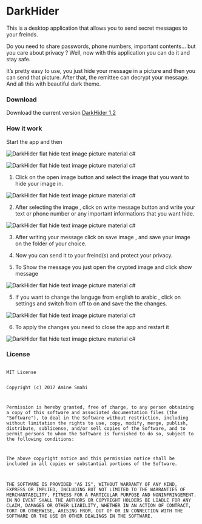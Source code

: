 # DarkHider
This is a desktop application that allows you to send secret messages to your freinds.

 Do you need to share passwords, phone numbers, important contents… but you care about privacy ? Well, now with this application you can do it and stay safe. 
 
It’s pretty easy to use, you just hide your message in a picture and then you can send that picture. After that, the remittee can decrypt your message. And all this with beautiful dark theme.

### Download 
Download the current version <a href="https://github.com/Amine-Smahi/DarkHider/raw/master/Installer.zip">DarkHider 1.2</a>

### How it work
Start the app and then

![DarkHider flat hide text image picture material c#](https://cloud.githubusercontent.com/assets/24621701/25895591/756d5946-3578-11e7-8079-09bf268784c6.png)

![DarkHider flat hide text image picture material c#](https://cloud.githubusercontent.com/assets/24621701/25895592/75957cc8-3578-11e7-95f6-f7523de8d5c2.png)

1) Click on the open image button and select the image that you want to hide your image in.

![DarkHider flat hide text image picture material c#](https://cloud.githubusercontent.com/assets/24621701/25895594/75c19d30-3578-11e7-8a90-3b9b1ca5d80c.png)

2) After selecting the image , click on write message button and write your text or phone number or any important informations that you want hide.

![DarkHider flat hide text image picture material c#](https://cloud.githubusercontent.com/assets/24621701/25895595/761bae88-3578-11e7-8daa-9af388fff6b8.png)

3) After writing your message click on save image , and save your image on the folder of your choice.


4) Now you can send it to your freind(s) and protect your privacy.

5) To Show the message you just open the crypted image and click show message

![DarkHider flat hide text image picture material c#](https://cloud.githubusercontent.com/assets/24621701/25895596/76513d0a-3578-11e7-9eb3-034d41a58cda.png)

5) If you want to change the languge from english to arabic , click on settings and switch from off to on and save the the changes.

![DarkHider flat hide text image picture material c#](https://cloud.githubusercontent.com/assets/24621701/25895598/76aeed4c-3578-11e7-9941-857fd1da24bd.png)

6) To apply the changes you need to close the app and restart it

![DarkHider flat hide text image picture material c#](https://cloud.githubusercontent.com/assets/24621701/25895599/76d96f4a-3578-11e7-8d6d-f2e91e3cd538.png)

### License
<code>
MIT License

Copyright (c) 2017 Amine Smahi

 Permission is hereby granted, free of charge, to any person obtaining a copy
of this software and associated documentation files (the "Software"), to deal
in the Software without restriction, including without limitation the rights
to use, copy, modify, merge, publish, distribute, sublicense, and/or sell
copies of the Software, and to permit persons to whom the Software is
furnished to do so, subject to the following conditions:

 The above copyright notice and this permission notice shall be included in all
copies or substantial portions of the Software.

 THE SOFTWARE IS PROVIDED "AS IS", WITHOUT WARRANTY OF ANY KIND, EXPRESS OR
IMPLIED, INCLUDING BUT NOT LIMITED TO THE WARRANTIES OF MERCHANTABILITY,
FITNESS FOR A PARTICULAR PURPOSE AND NONINFRINGEMENT. IN NO EVENT SHALL THE
AUTHORS OR COPYRIGHT HOLDERS BE LIABLE FOR ANY CLAIM, DAMAGES OR OTHER
LIABILITY, WHETHER IN AN ACTION OF CONTRACT, TORT OR OTHERWISE, ARISING FROM,
OUT OF OR IN CONNECTION WITH THE SOFTWARE OR THE USE OR OTHER DEALINGS IN THE
SOFTWARE.
</code>
